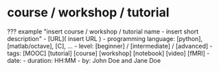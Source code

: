 # course / workshop / tutorial

??? example "insert course / workshop / tutorial name - insert short description"
    -   [URL]( insert URL )
    -   programming language: [python], [matlab/octave], [C], ...
    -   level: [beginner] / [intermediate] / [advanced]
    -   tags: [MOOC] [tutorial] [course] [workshop] [notebook] [video] [fMRI]
    -   date:
    -   duration: HH:MM
    -   by: John Doe and Jane Doe
